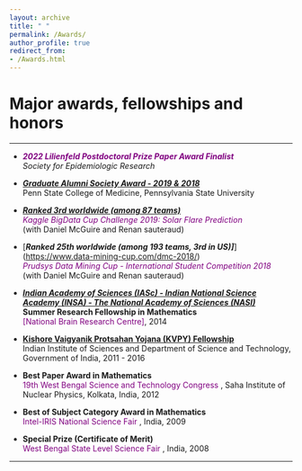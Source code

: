 ```yaml
---
layout: archive
title: " "
permalink: /Awards/
author_profile: true
redirect_from: 
- /Awards.html
---
```


# Major awards, fellowships and honors

---

* <span style="text-align: justify">  <span style ="color:purple"> **_2022 Lilienfeld Postdoctoral Prize Paper Award Finalist_** </span> 
 <br/> _Society for Epidemiologic Research_ </span>

* <span style="text-align: justify">  <span style ="color:purple">[**_Graduate Alumni Society Award - 2019 & 2018_**](https://pennstatehealthnews.org/topics/retreat-provides-networking-opportunity-for-graduate-students-faculty/?utm_source=email&utm_campaign=Retreat)</span>
<br/> Penn State College of Medicine, Pennsylvania State University </span>

* <span style="text-align: justify"> [**_Ranked 3rd worldwide (among 87 teams)_**](https://www.kaggle.com/c/bigdata2019-flare-prediction/discussion/107189#latest-616257) 
<br/> <span style ="color:purple">_Kaggle BigData Cup Challenge 2019: Solar Flare Prediction_</span> 
<br/> (with Daniel McGuire and Renan sauteraud) </span>

* <span style="text-align: justify"> [_**Ranked 25th worldwide (among 193 teams, 3rd in US)]**_](https://www.data-mining-cup.com/dmc-2018/) 
<br/> <span style ="color:purple">_Prudsys Data Mining Cup - International Student Competition 2018_</span> 
<br/> (with Daniel McGuire and Renan sauteraud) </span>

* <span style="text-align: justify"> [**_Indian Academy of Sciences (IASc) - Indian National Science Academy (INSA) - The National Academy of Sciences (NASI)_**](http://www.nbrc.ac.in/newweb/research/groups/nandini-chatterjee-singh)
<br/> **Summer Research Fellowship in Mathematics** 
<br/> <span style ="color:purple"> [National Brain Research Centre]</span>, 2014 </span>

* <span style="text-align: justify"> <span style ="color:purple">[**Kishore Vaigyanik Protsahan Yojana (KVPY) Fellowship**](http://www.kvpy.iisc.ernet.in/main/index.htm)</span>
<br/> Indian Institute of Sciences and Department of Science and Technology, Government of India, 2011 - 2016 </span>

* <span style="text-align: justify"> **Best Paper Award in Mathematics**
<br/> <span style ="color:purple"> 19th West Bengal Science and Technology Congress </span>, Saha Institute of Nuclear Physics, Kolkata, India, 2012 </span>

* <span style="text-align: justify"> **Best of Subject Category Award in Mathematics** 
<br/> <span style ="color:purple"> Intel-IRIS National Science Fair </span>, India, 2009 </span>

* <span style="text-align: justify"> **Special Prize (Certificate of Merit)** 
<br/> <span style ="color:purple"> West Bengal State Level Science Fair </span>, India, 2008 </span>

---

